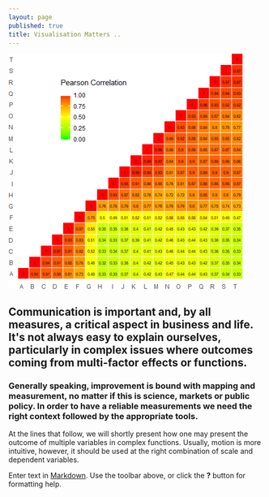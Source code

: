 ```yaml
---
layout: page
published: true
title: Visualisation Matters ..
---
```



[![correlation-matrix.png](/assets/media/correlation-matrix.png)](/assets/media/correlation-matrix.png)


## Communication is important and, by all measures, a critical aspect in business and life. It's not always easy to explain ourselves, particularly in complex issues where outcomes coming from multi-factor effects or functions.

### Generally speaking, improvement is bound with mapping and measurement, no matter if this is science, markets or public policy. In order to have a reliable measurements we need the right context followed by the appropriate tools.
At the lines that follow, we will shortly present how one may present the outcome of multiple variables in complex functions. Usually, motion is more intuitive, however, it should be used at the right combination of scale and dependent variables.

Enter text in [Markdown](http://daringfireball.net/projects/markdown/). Use the toolbar above, or click the **?** button for formatting help.
